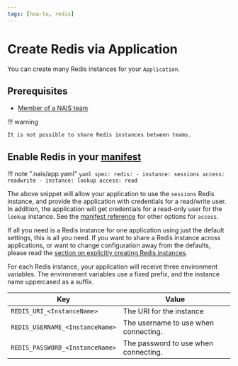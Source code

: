 ```yaml
---
tags: [how-to, redis]
---
```


# Create Redis via Application

You can create many Redis instances for your `Application`.

## Prerequisites
- [Member of a NAIS team](../../../explanations/team.md)

!!! warning 

    It is not possible to share Redis instances between teams.

## Enable Redis in your [manifest][app-spec-redis]

!!! note ".nais/app.yaml"
    ```yaml
    spec:
      redis:
        - instance: sessions
          access: readwrite
        - instance: lookup
          access: read
    ```

The above snippet will allow your application to use the `sessions`
Redis instance, and provide the application with credentials for a
read/write user. In addition, the application will get credentials for
a read-only user for the `lookup` instance. See the [manifest
reference][app-spec-redis] for other
options for `access`.

If all you need is a Redis instance for one application using just the
default settings, this is all you need. If you want to share a Redis
instance across applications, or want to change configuration away
from the defaults, please read the [section on explicitly creating
Redis instances](create-explicit.md).

For each Redis instance, your application will receive
three environment variables. The environment variables use a fixed
prefix, and the instance name uppercased as a suffix.

| Key                             | Value                                |
|---------------------------------|--------------------------------------|
| `REDIS_URI_<InstanceName>`      | The URI for the instance             |
| `REDIS_USERNAME_<InstanceName>` | The username to use when connecting. |
| `REDIS_PASSWORD_<InstanceName>` | The password to use when connecting. |

[app-spec-redis]: ../../../workloads/application/reference/application-spec.md#redis

